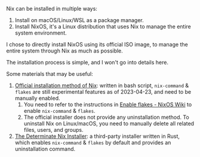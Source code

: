
Nix can be installed in multiple ways:

1. Install on macOS/Linux/WSL as a package manager.
2. Install NixOS, it's a Linux distribution that uses Nix to manage the entire system environment.

I chose to directly install NixOS using its official ISO image, to manage the entire system through Nix as much as possible.

The installation process is simple, and I won't go into details here.

Some materials that may be useful:

1. [Official installation method of Nix](https://nixos.org/download.html): written in bash script, `nix-command` & `flakes` are still experimental features as of 2023-04-23, and need to be manually enabled.
   1. You need to refer to the instructions in [Enable flakes - NixOS Wiki](https://nixos.wiki/wiki/Flakes) to enable `nix-command` & `flakes`.
   2. The official installer does not provide any uninstallation method. To uninstall Nix on Linux/macOS, you need to manually delete all related files, users, and groups.
2. [The Determinate Nix Installer](https://github.com/DeterminateSystems/nix-installer): a third-party installer written in Rust, which enables `nix-command` & `flakes` by default and provides an uninstallation command.
